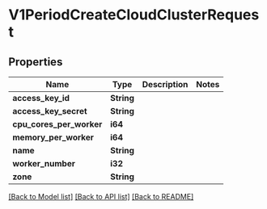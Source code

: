 # V1PeriodCreateCloudClusterRequest

## Properties

Name | Type | Description | Notes
------------ | ------------- | ------------- | -------------
**access_key_id** | **String** |  | 
**access_key_secret** | **String** |  | 
**cpu_cores_per_worker** | **i64** |  | 
**memory_per_worker** | **i64** |  | 
**name** | **String** |  | 
**worker_number** | **i32** |  | 
**zone** | **String** |  | 

[[Back to Model list]](../README.md#documentation-for-models) [[Back to API list]](../README.md#documentation-for-api-endpoints) [[Back to README]](../README.md)



